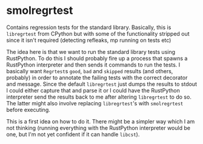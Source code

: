 smolregrtest
============

Contains regression tests for the standard library. Basically, this is `libregrtest` from CPython but with
some of the functionality stripped out since it isn't required (detecting refleaks, mp running on tests etc)

The idea here is that we want to run the standard library tests using RustPython. To do this I should probably
fire up a process that spawns a RustPython interpreter and then sends it commands to run the tests. I basically
want `Regrtest`s `good`, `bad` and `skipped` results (and others, probably) in order to annotate the failing
tests with the correct decorator and message. Since the default `libregrtest` just dumps the results to stdout
I could either capture that and parse it or I could have the RustPython interpreter send the results back to
me after altering `libregrtest` to do so. The latter might also involve replacing `libregrtest`'s with `smolregrtest`
before executing.

This is a first idea on how to do it. There might be a simpler way which I am not thinking (running everything with the RustPython interpreter would be one, but I'm not yet confident if it can handle `libcst`).